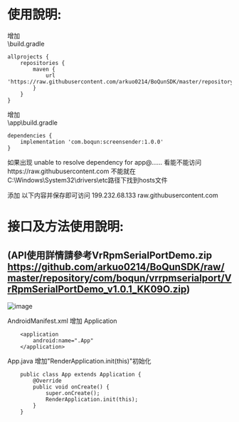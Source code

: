 # 使用說明:  
增加  
\build.gradle  


    allprojects {
    	repositories {
    		maven {
    			url 'https://raw.githubusercontent.com/arkuo0214/BoQunSDK/master/repository'
    		}
    	}
    }
    

增加  
\app\build.gradle  


    dependencies {
    	implementation 'com.boqun:screensender:1.0.0'
    }
    
如果出现 unable to resolve dependency for app@...... 看能不能访问https://raw.githubusercontent.com 不能就在C:\Windows\System32\drivers\etc路径下找到hosts文件  

添加 以下内容并保存即可访问 199.232.68.133 raw.githubusercontent.com 
  
  
# 接口及方法使用說明:  
## **(API使用詳情請參考VrRpmSerialPortDemo.zip https://github.com/arkuo0214/BoQunSDK/raw/master/repository/com/boqun/vrrpmserialport/VrRpmSerialPortDemo_v1.0.1_KK09O.zip)**
![image](https://github.com/arkuo0214/BoQunSDK/blob/master/repository/com/boqun/vrrpmserialport/images/demo.jpg)

AndroidManifest.xml 增加 Application

        <application
            android:name=".App"
        </application>
App.java 增加"RenderApplication.init(this)"初始化

        public class App extends Application {
            @Override
            public void onCreate() {
                super.onCreate();
                RenderApplication.init(this);
            }
        }


    
